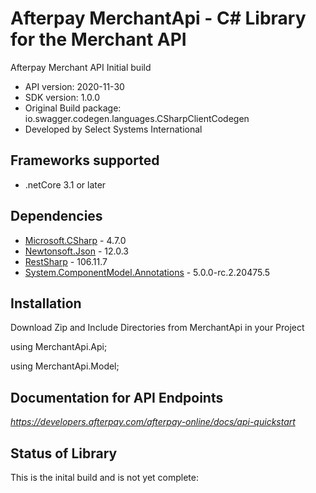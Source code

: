 # Afterpay MerchantApi - C# Library for the Merchant API

Afterpay Merchant API Initial build

- API version: 2020-11-30
- SDK version: 1.0.0
- Original Build package: io.swagger.codegen.languages.CSharpClientCodegen
- Developed by Select Systems International 

<a name="frameworks-supported"></a>
## Frameworks supported
- .netCore 3.1 or later

<a name="dependencies"></a>
## Dependencies
- [Microsoft.CSharp](https://www.nuget.org/packages/RestSharp) - 4.7.0
- [Newtonsoft.Json](https://www.nuget.org/packages/Newtonsoft.Json/) - 12.0.3
- [RestSharp](https://www.nuget.org/packages/RestSharp/) - 106.11.7
- [System.ComponentModel.Annotations](https://www.nuget.org/packages/System.ComponentModel.Annotations/) - 5.0.0-rc.2.20475.5

<a name="installation"></a>
## Installation
Download Zip and Include Directories from MerchantApi in your Project

using MerchantApi.Api;

using MerchantApi.Model;

<a name="documentation-for-api-endpoints"></a>
## Documentation for API Endpoints
*https://developers.afterpay.com/afterpay-online/docs/api-quickstart*

<a name="status"></a>
## Status of Library
This is the inital build and is not yet complete:
